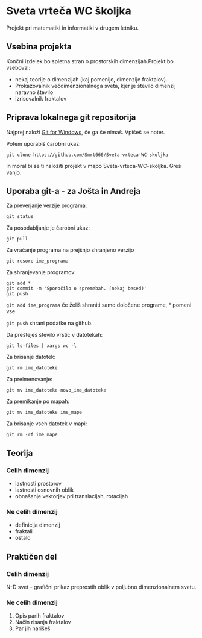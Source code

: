 # Sveta vrteča WC  školjka

Projekt pri matematiki in informatiki v drugem letniku.

## Vsebina projekta

Končni izdelek bo spletna stran o prostorskih dimenzijah.Projekt bo vseboval:

* nekaj teorije o dimenzijah (kaj pomenijo, dimenzije fraktalov).
* Prokazovalnik večdimenzionalnega sveta, kjer je število dimenzij naravno število
* izrisovalnik fraktalov

## Priprava lokalnega git repositorija

Najprej naloži [Git for Windows](https://gitforwindows.org/), če ga še nimaš. Vpišeš se noter.

Potem uporabiš čarobni ukaz:

`git clone https://github.com/Smrt666/Sveta-vrteca-WC-skoljka`

in moral bi se ti naložiti projekt v mapo Sveta-vrteca-WC-skoljka. Greš vanjo.

## Uporaba git-a - za Jošta in Andreja

Za preverjanje verzije programa:

`git status`

Za posodabljanje je čarobni ukaz:

`git pull`

Za vračanje programa na prejšnjo shranjeno verzijo

`git resore ime_programa`

Za shranjevanje programov:

```
git add *
git commit -m 'Sporočilo o spremebah. (nekaj besed)'
git push
```

`git add ime_programa` če želiš shraniti samo določene programe, * pomeni vse.

`git push` shrani podatke na github.

Da prešteješ število vrstic v datotekah:

`git ls-files | xargs wc -l`

Za brisanje datotek:

`git rm ime_datoteke`

Za preimenovanje:

`git mv ime_datoteke novo_ime_datoteke`

Za premikanje po mapah:

`git mv ime_datoteke ime_mape`

Za brisanje vseh datotek v mapi:

`git rm -rf ime_mape`

## Teorija

### Celih dimenzij

* lastnosti prostorov
* lastnosti osnovnih oblik
* obnašanje vektorjev pri translacijah, rotacijah

### Ne celih dimenzij

* definicija dimenzij
* fraktali
* ostalo

## Praktičen del

### Celih dimenzij

N-D svet - grafični prikaz preprostih oblik v poljubno dimenzionalnem svetu.

### Ne celih dimenzij

1. Opis parih fraktalov
2. Način risanja fraktalov
3. Par jih narišeš
